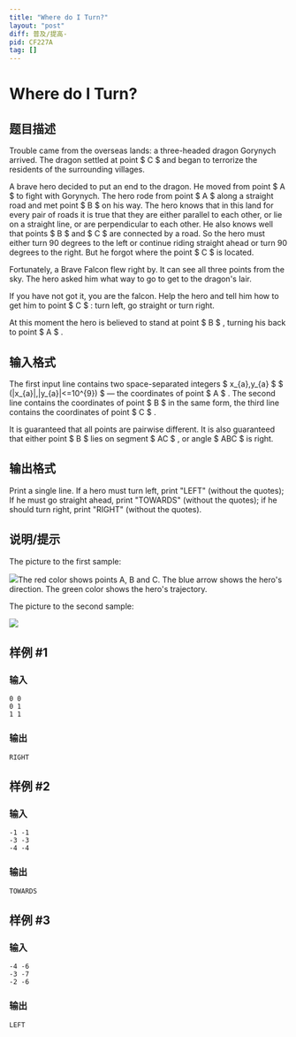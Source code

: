 ```yaml
---
title: "Where do I Turn?"
layout: "post"
diff: 普及/提高-
pid: CF227A
tag: []
---
```


# Where do I Turn?

## 题目描述

Trouble came from the overseas lands: a three-headed dragon Gorynych arrived. The dragon settled at point $ C $ and began to terrorize the residents of the surrounding villages.

A brave hero decided to put an end to the dragon. He moved from point $ A $ to fight with Gorynych. The hero rode from point $ A $ along a straight road and met point $ B $ on his way. The hero knows that in this land for every pair of roads it is true that they are either parallel to each other, or lie on a straight line, or are perpendicular to each other. He also knows well that points $ B $ and $ C $ are connected by a road. So the hero must either turn 90 degrees to the left or continue riding straight ahead or turn 90 degrees to the right. But he forgot where the point $ C $ is located.

Fortunately, a Brave Falcon flew right by. It can see all three points from the sky. The hero asked him what way to go to get to the dragon's lair.

If you have not got it, you are the falcon. Help the hero and tell him how to get him to point $ C $ : turn left, go straight or turn right.

At this moment the hero is believed to stand at point $ B $ , turning his back to point $ A $ .

## 输入格式

The first input line contains two space-separated integers $ x_{a},y_{a} $ $ (|x_{a}|,|y_{a}|<=10^{9}) $ — the coordinates of point $ A $ . The second line contains the coordinates of point $ B $ in the same form, the third line contains the coordinates of point $ C $ .

It is guaranteed that all points are pairwise different. It is also guaranteed that either point $ B $ lies on segment $ AC $ , or angle $ ABC $ is right.

## 输出格式

Print a single line. If a hero must turn left, print "LEFT" (without the quotes); If he must go straight ahead, print "TOWARDS" (without the quotes); if he should turn right, print "RIGHT" (without the quotes).

## 说明/提示

The picture to the first sample:

![](https://cdn.luogu.com.cn/upload/vjudge_pic/CF227A/e61b67213ead6cd60a9de674ba59a16f640ab902.png)The red color shows points A, B and C. The blue arrow shows the hero's direction. The green color shows the hero's trajectory.

The picture to the second sample:

![](https://cdn.luogu.com.cn/upload/vjudge_pic/CF227A/009eb3489d47ef4ebc3672ec1f44c9cae16a8306.png)

## 样例 #1

### 输入

```
0 0
0 1
1 1

```

### 输出

```
RIGHT

```

## 样例 #2

### 输入

```
-1 -1
-3 -3
-4 -4

```

### 输出

```
TOWARDS

```

## 样例 #3

### 输入

```
-4 -6
-3 -7
-2 -6

```

### 输出

```
LEFT

```


